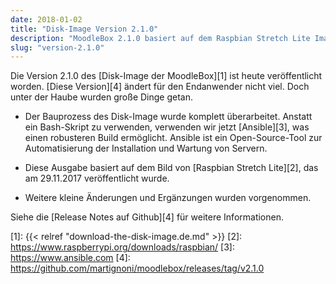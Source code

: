 ```yaml
---
date: 2018-01-02
title: "Disk-Image Version 2.1.0"
description: "MoodleBox 2.1.0 basiert auf dem Raspbian Stretch Lite Image vom 2017-11-29. Der Image-Building-Prozess wurde umgestaltet."
slug: "version-2.1.0"
---
```


Die Version 2.1.0 des [Disk-Image der MoodleBox][1] ist heute veröffentlicht worden. [Diese Version][4] ändert für den Endanwender nicht viel. Doch unter der Haube wurden große Dinge getan.

- Der Bauprozess des Disk-Image wurde komplett überarbeitet. Anstatt ein Bash-Skript zu verwenden, verwenden wir jetzt [Ansible][3], was einen robusteren Build ermöglicht. Ansible ist ein Open-Source-Tool zur Automatisierung der Installation und Wartung von Servern.

- Diese Ausgabe basiert auf dem Bild von [Raspbian Stretch Lite][2], das am 29.11.2017 veröffentlicht wurde.

- Weitere kleine Änderungen und Ergänzungen wurden vorgenommen.

Siehe die [Release Notes auf Github][4] für weitere Informationen.

 [1]: {{< relref "download-the-disk-image.de.md" >}}
 [2]: https://www.raspberrypi.org/downloads/raspbian/
 [3]: https://www.ansible.com
 [4]: https://github.com/martignoni/moodlebox/releases/tag/v2.1.0
